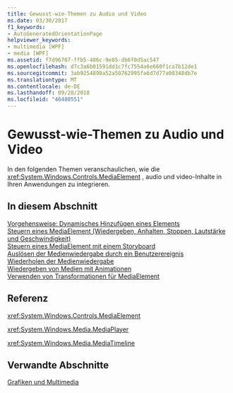 ```yaml
---
title: Gewusst-wie-Themen zu Audio und Video
ms.date: 03/30/2017
f1_keywords:
- AutoGeneratedOrientationPage
helpviewer_keywords:
- multimedia [WPF]
- media [WPF]
ms.assetid: f7d96707-ffb5-486c-9e85-db6f0d5ac547
ms.openlocfilehash: d7c3a6b01591dd1c7fc7554a6e660f1ca7b12de1
ms.sourcegitcommit: 3ab9254890a52a50762995fa6d7d77a00348db7e
ms.translationtype: MT
ms.contentlocale: de-DE
ms.lasthandoff: 09/20/2018
ms.locfileid: "46480551"
---
```

# <a name="audio-and-video-how-to-topics"></a>Gewusst-wie-Themen zu Audio und Video
In den folgenden Themen veranschaulichen, wie die <xref:System.Windows.Controls.MediaElement> , audio und video-Inhalte in Ihren Anwendungen zu integrieren.  
  
## <a name="in-this-section"></a>In diesem Abschnitt  
 [Vorgehensweise: Dynamisches Hinzufügen eines Elements](https://msdn.microsoft.com/library/d00f258a-7973-4de7-bc54-a3fc1f638419)  
 [Steuern eines MediaElement (Wiedergeben, Anhalten, Stoppen, Lautstärke und Geschwindigkeit)](../../../../docs/framework/wpf/graphics-multimedia/how-to-control-a-mediaelement-play-pause-stop-volume-and-speed.md)  
 [Steuern eines MediaElement mit einem Storyboard](../../../../docs/framework/wpf/graphics-multimedia/how-to-control-a-mediaelement-by-using-a-storyboard.md)  
 [Auslösen der Medienwiedergabe durch ein Benutzerereignis](../../../../docs/framework/wpf/graphics-multimedia/how-to-trigger-media-playback-with-a-user-event.md)  
 [Wiederholen der Medienwiedergabe](../../../../docs/framework/wpf/graphics-multimedia/how-to-repeat-media-playback.md)  
 [Wiedergeben von Medien mit Animationen](../../../../docs/framework/wpf/graphics-multimedia/how-to-play-media-with-animations.md)  
 [Verwenden von Transformationen für MediaElement](../../../../docs/framework/wpf/graphics-multimedia/how-to-use-transforms-on-a-mediaelement.md)  
  
## <a name="reference"></a>Referenz  
 <xref:System.Windows.Controls.MediaElement>  
  
 <xref:System.Windows.Media.MediaPlayer>  
  
 <xref:System.Windows.Media.MediaTimeline>  
  
## <a name="related-sections"></a>Verwandte Abschnitte  
 [Grafiken und Multimedia](../../../../docs/framework/wpf/graphics-multimedia/index.md)
